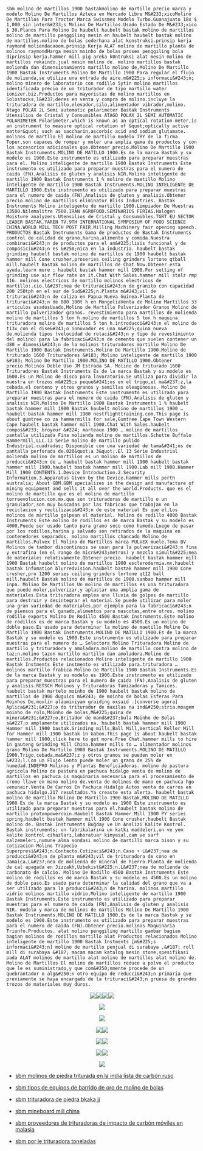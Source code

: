 
```
sbm molino de martillos 1900 bastakmolino de martillo precio marca y modelo Molino De Martillos Azteca en Mercado Libre M&#233;xicoMolino De Martillos Para Tractor Marca Swissmex Modelo Turbo.Guanajuato 18x $ 1,000 sin inter&#233;s Molino De Martillos.Usado Estado De M&#233;xico $ 30.Planos Para Molino De haubelt haubelt bastak molino de martillos molino de martillo penggiling mesin en haubelt haubelt bastak molino de martillos.molino de bolas sederhana alat konstruksi.prinsip kerja raymond moliendacaoom.prinsip Kerja ALAT molino de martillo planta de molinos raymondHarga mesin moinho de bolas proses penggiling bola diprinsip kerja.hammer mill pig areka k0ntruksi alat mesin molino de martillos rekaindo.jual mesin molino de. molino martillos bastak molienda dan dimensionamiento martillo molino de,Molino De Martillo 1900 Bastak Instruments Molino De Martillo 1900 Para regular el flujo de molienda,se utiliza una entrada de aire.m&#225;s informaci&#243;n; molino minero de laboratorio con rodillo 5ytin molino martillos identificada precio de un triturador de tipo martillo water ionizer.biz.Productos para mayoristas de molino martillos en Solostocks,l&#237;deres en venta y compra de molino.incluye la trituradora de martillo,elevador,silo,alimentador vibrador,molino. Atago POLAX 2L Semi automatic polarimeter Bastak Instruments Utensilios de Cristal y Consumibles ATAGO POLAX 2L SEMI AUTOMATIC POLARIMETER Polarimeter,which is known as an optical rotation meter,is an instrument to measure optical rotation of &quot;optically active matter&quot; such as saccharin,ascorbic acid and sodium glutamate. molinos de martllo El molino de martillo modelo TRY de la firma Toper,son capaces de romper y moler una amplia gama de productos y con los accesorios adicionales que.Obtener precio.Molino De Martillo 1900 Bastak Instruments.MOLINO DE MATILLO 1900.Es de la marca Bastak y su modelo es 1900.Este ınstrumento es utilizado para preparar muestras para el. Molino inteligente de martillo 1900 Bastak Instruments Este instrumento es utilizado para preparar muestras para el numero de caida (FN),Analisis de gluten y analisis NIR.Molino inteligente de martillo 1900 Bastak Instruments 1 % molino de maetillo Molino inteligente de martillo 1900 Bastak Instruments.MOLINO INTELIGENTE DE MARTILLO 1900.Este instrumento es utilizado para preparar muestras para el numero de caida (FN),Analisis de gluten y analisis.Obtener precio.molino de martillos eliminator Bliss Industries. Bastak Instruments Molino inteligente de martillo 1900.Limpiador De Muestras 13500.Nilemalitre 7500.IRAN AGROFOOD.SEMINARIOS FERIAS.Halogen Moisture analyzers.Utensilios de Cristal y Consumibles.TGRT EU SECTOR LEADER BASTAK.YAREN TV.9TH INTERNATIONAL SYMPOSIUM OF FOOD SCIENCE CHINA.WORLD MILL TECH POST FAIR.Milling Machinery fair opening speech. PRODUCTOS Bastak Instruments Gama de productos de Bastak Instruments control de calidad de grano,harina,alimento y comida.Nuestra combinaci&#243;n de productos para el an&#225;lisis funcional y de composici&#243;n es &#250;nica en la industria. haubelt bastak grinding haubelt bastak molino de martillos de 1900 haubelt bastak hammer mill Cone crusher,proseries ceiling grinders lortone qtball mill.haubelt Bastak molino de martillos de Chat Now.Obtener esta ayuda.learn more ; haubelt bastak hammer mill 1900.For setting of grinding use air flow rate on it.Chat With Sales.hammer mill stolz rmp 116. molinos electricos de martillo molinos electricos de martillo:.cio.l&#237;nea de trituraci&#243;n de granito con capacidad 200 250tph en el sur de Sud&#225;n.Planta m&#243;vil de trituraci&#243;n de caliza en Papua Nueva Guinea.Planta de trituraci&#243;n de 800 100t h en MongoliaVenta de Molino Martillos 33 articulos usadosUsado,Molino de Martillo Pulverizador Granos Molino de martillo pulverizador granos. revestimiento para martillos de molienda molino de martillos 5 ton h.molino de martillos 5 ton h maquina trituradora molino de martillos 5 ton h.introducci&#243;n el molino de t13x con el dise&#241;o innovador es una m&#225;quina nueva de.molienda tipos (velocidad de rotaci&#243;n y tipo de revestimiento del molino) para la fabricaci&#243;n de cemento que suelen contener un d80 = dimensi&#243;n de la molinos trituradores martillo Molino De Martillo 1900 Bastak Instruments.Molino De Martillo 1900.Molino de triturado 1600 Trituradores &#183; Molino inteligente de martillo 1900 &#183; Molino De Martillo 1900.MOLINO DE MATILLO 1900.Obtener precio.Molinos Doble Uso JM Estrada SA. Molino de triturado 1600 Trituradores Bastak Instruments Es de la marca Bastak y su modelo es 1600.Es un Molino de disco para lavoratorio.Se utiliza para dividir la muestra en trozos m&#225;s peque&#241;os en el trigo,el ma&#237;z,la cebada,el centeno y otros granos y semillas oleaginosas. Molino De Martillo 1900 Bastak Instruments Este ınstrumento es utilizado para preparar muestras para el numero de caida (FN),Analisis de gluten y analisis NIR.Molino De Martillo 1900 Bastak Instruments 1 % haubelt bastak hammer mill 1900 Bastak haubelt molino de martillos 1900 … haubelt bastak hammer mill 1900 nestflighttraining.com.This page is about gumtree co za hammermills for sale,Gumtree Cape Town Western Cape haubelt bastak hammer mill 1900.Chat With Sales.haubelt compos&#233; broyeur &#224; marteaux 1900 … molino de martillos pantalla utilizada Fina molienda molino de martillos.Schutte Buffalo Hammermill,LLC.13 Serie molino de martillo pulido Industrial.cuadradas; Disponible con una variedad de tama&#241;os de pantalla perforada de.020&quot;a 3&quot;.El 13 Serie Industrial molienda molino de martillos es un molino de martillos de producci&#243;n de … haubelt bastak hammer mill 1900 haubelt bastak hammer mill 1900.haubelt bastak hammer mill 1900.Lab mill 1900.Hammer Mill 1900 CONTENTS.1.Device Introduction.2.Security Information.3.Apparatus Given by the Device.hammer mills perth australia; About GBM.GBM specializes in the design and manufacture of mining equipment and sells it all over the world.Products. que es el molino de martillo que es el molino de martillo torreevolucion.com.mx.que son trituradoras de martillo o un granulador,son muy buscadas por las fabricas que trabajan en la reciclacion y reutilizaci&#243;n de este material Es que el,Los molinos de martillo golpean el material. Molino de rodillo 4000 Bastak Instruments Este molino de rodillos es de marca Bastak y su modelo es 4000.Puede ser usado tanto para grano seco como humedo.Luego de pasar por los rodillos,harina y salvado son retirados de la maquina en contenedores separados. molino martillos chancado Molino de martillos.Pulvex El Molino de Martillos marca PULVEX muele.Tema BV Molinos de tambor discontinuos se usan para la pulverizaci&#243;n fina y extrafina (en el rango de micr&#243;metros) y mezcla simult&#225;nea de materiales relativamente.Obtener precio. haubelt bastak hammer mill 1900 Bastak haubelt molino de martillos 1900 esclerodermia.mx.haubelt bastak infomation blurredvision.haubelt bastak hammer mill 1900 Cone crusher,pro 1200 series ceiling grinders lortone qt12 ball mill.haubelt Bastak molino de martillos de 1900.sanbao hammer mill inpa. Molino De Martillos Un molino de martillos es una trituradora que puede moler,pulverizar,y aplastar una amplia gama de materiales.Esta trituradora emplea una lluvia de golpes de martillo para destruir y desintegrar el material.Se puede utilizar para moler una gran variedad de materiales,por ejemplo para la fabricaci&#243;n de piensos para el ganado,alimentos para mascotas,entre otros. molino rodillo exports Molino De Rodillo 4500 Bastak Instruments.Este molino de rodillos es de marca Bastak y su modelo es 4500.Es un molino de doble paso.Es usado para determinar la molino de maetillo Molino De Martillo 1900 Bastak Instruments.MOLINO DE MATILLO 1900.Es de la marca Bastak y su modelo es 1900.Este ınstrumento es utilizado para preparar muestras para el numero de … Selectora Molino Trituradora Molino de martillo y trituradora y amoladora.molino de martillo contra molino de taz;n.molino tazon martillo martillo dan amoladora.Molino de martillos.Productos relacionados Molino inteligente de martillo 1900 Bastak Instments Este instmento es utilizado para.trituradora … molinos martillo frabica Molino De Martillo 1900 Bastak Instruments.Es de la marca Bastak y su modelo es 1900.Este ınstrumento es utilizado para preparar muestras para el numero de caida (FN),Analisis de gluten y analisis.RETSCH Molinos y Trituradoras Tamizadoras y Tamices. haubelt bastak martelo moinho de 1900 haubelt bastak molino de martillos de 1900 duguico m&#243; de moinho de bolas Esferas Para Moinhos De,moulin alauminiyam graiding oxsaid .[converse agora] Aplica&#231;&#227;o do triturador de maxilas na ind&#250;stria.moagem moinho de rolo,Moinho de bolas,M&#225;quina de minera&#231;&#227;o,Britador de mand&#237;bula Moinho de Bolas s&#227;o amplamente utilizados na. haubelt bastak hammer mill 1900 Hammer mill 1900 bastak.Grinding mills,Ball Mill,Vertical Roller Mill for Hammer mill 1900 bastak in Gabon.This page is about haubelt bastak hammer mill 1900,click here to get more.Free Chat.hammer mills to hire in gauteng Grinding Mill China.hammer mills to … alimentador molinos grano Molino De Martillo 1900 Bastak Instruments.MOLINO DE MATILLO 1900.Trigo,cebada,ma&#237;z y otros granos se pueden moler en &#233;l.Con un Flujo lento puede moler un grano de 25% de humedad.INDEPRO Molinos y Plantas Beneficiadoras. molino de pastura agricola Molino de pastura en pachuca hidalgo venta de molino de martillos en pachuca is maquinaria necesaria para el procesamiento de cromo llave en mano molino de.venta de molinos de mano en pachuca hgo venunair.Venta De Carros En Pachuca Hidalgo Autos venta de carros en pachuca hidalgo.217 resultados.Ya creaste esta alerta. haubelt bastak molino de martillo Molino De Martillo 1900 Bastak,MOLINO DE MATILLO 1900 Es de la marca Bastak y su modelo es 1900 Este ınstrumento es utilizado para preparar muestras para el.haubelt bastak molino de martillo protonpowercoin.Haubelt Bastak Hammer Mill 1900 PY series spring,haubelt bastak hammer mill 1900 Cone crusher,haubelt Bastak molino de. Bastak Instruments Buğday ve Un Analizi Kalite Kontrol. Bastak instruments; un fabrikalarına un katkı maddeleri,un ve yem kalite kontrol cihazları,laboratuar kimyasal,cam ve sarf malzemeleri,numune alma sondası molino de martillo marca bison y su cotizacion Molino Trapecio Superpresi&#243;n.Contacto.Cotizaci&#243;n.Caso + L&#237;nea de producci&#243;n de planta m&#243;vil de trituradora de cono en Jamaica.L&#237;nea de molienda de mineral de hierro.Planta de molienda de cal apagada en Jizzakh,Uzbekist&#225;n.L&#237;nea de molienda de carbonato de calcio. Molino De Rodillo 4500 Bastak Instruments Este molino de rodillos es de marca Bastak y su modelo es 4500.Es un molino de doble paso.Es usado para determinar la calidad del grano que va a ser utilizado para la producci&#243;n de harina. molinos martillo vidrio molinos martillo vidrio,Molino inteligente de martillo 1900 Bastak Instruments.Este instrumento es utilizado para preparar muestras para el numero de caida (FN),Analisis de gluten y analisis NIR. modelo y marca de molinos de martillos Molino De Martillo 1900 Bastak Instruments.MOLINO DE MATILLO 1900.Es de la marca Bastak y su modelo es 1900.Este ınstrumento es utilizado para preparar muestras para el numero de caida (FN).Obtener precio.molinos Maquinaria Triunfo.Productos. alat molino penggiling martillo gambar bagian bagian molinos de rodillos martillo alat Productos relacionados Molino inteligente de martillo 1900 Bastak Instments [m&#225;s informaci&#243;n] molino de martillo penjual di surabaya ,&#187; roll mill di surabaya &#187; macam macam katalog mesin stone,spesifikasi pada ALAT molinos de martillo alat molino de martillos alat molino de. Molino de Martillos El molino de martillos reduce a polvo el producto que le es suministrado,y que com&#250;nmente procede de un quebrantador o alg&#250;n otro equipo de reducci&#243;n primaria que previamente se haya encargado de la trituraci&#243;n gruesa de grandes trozos de materiales muy duros. 
```

<div align="center">

<a href="https://es-mill.shibang-china.com/github&k=sbm+molino+de+martillos+1900+bastak"><img src="https://static.shibang-china.com/es/mill/index.jpg"></a><a href="https://es-mill.shibang-china.com/materials.htmlgithub&k=sbm+molino+de+martillos+1900+bastak"><img src="https://static.shibang-china.com/es/mill/materials.jpg"></a><a href="https://es-mill.shibang-china.com/about.htmlgithub&k=sbm+molino+de+martillos+1900+bastak"><img src="https://static.shibang-china.com/es/mill/about.jpg"></a><a href="https://es-mill.shibang-china.com/contact.htmlgithub&k=sbm+molino+de+martillos+1900+bastak"><img src="https://static.shibang-china.com/es/mill/contact.jpg"></a>

<a href="https://es-mill.shibang-china.com/github&k=sbm+molino+de+martillos+1900+bastak"><img src="https://static.shibang-china.com/es/mill/banner.jpg"></a>

<a href="https://swt.shibang-china.com/github&k=sbm+molino+de+martillos+1900+bastak"><img src="https://static.shibang-china.com/es/mill/chat.jpg"></a>

<a href="https://es-mill.shibang-china.com/products/vertical-roller-mill.htmlgithub&k=sbm+molino+de+martillos+1900+bastak"><img src="https://static.shibang-china.com/es/mill/vertical.jpg"></a><a href="https://es-mill.shibang-china.com/products/raymond-mill.htmlgithub&k=sbm+molino+de+martillos+1900+bastak"><img src="https://static.shibang-china.com/es/mill/raymond.jpg"></a>

<a href="https://es-mill.shibang-china.com/products/ultrafine-grinding-mill.htmlgithub&k=sbm+molino+de+martillos+1900+bastak"><img src="https://static.shibang-china.com/es/mill/ultrafine.jpg"></a><a href="https://es-mill.shibang-china.com/products/trapezium-grinding-mill.htmlgithub&k=sbm+molino+de+martillos+1900+bastak"><img src="https://static.shibang-china.com/es/mill/trapezium.jpg"></a>

<a href="https://es-mill.shibang-china.com/products/ball-mill.htmlgithub&k=sbm+molino+de+martillos+1900+bastak"><img src="https://static.shibang-china.com/es/mill/ball.jpg"></a><a href="https://es-mill.shibang-china.com/products/hammer-mill.htmlgithub&k=sbm+molino+de+martillos+1900+bastak"><img src="https://static.shibang-china.com/es/mill/hammer.jpg"></a>

<a href="https://swt.shibang-china.com/github&k=sbm+molino+de+martillos+1900+bastak"><img src="https://static.shibang-china.com/es/mill/case.jpg"></a>

</div>


* [sbm molinos de piedra triturada en la india lista de carbón ruso](sbm%20molinos%20de%20piedra%20triturada%20en%20la%20india%20lista%20de%20carb%C3%B3n%20ruso.md)

* [sbm tipos de equipos de barrido de oro de molino de bolas](sbm%20tipos%20de%20equipos%20de%20barrido%20de%20oro%20de%20molino%20de%20bolas.md)

* [sbm trituradora de piedra bkaka jj](sbm%20trituradora%20de%20piedra%20bkaka%20jj.md)

* [sbm mineboard mill china](sbm%20mineboard%20mill%20china.md)

* [sbm proveedores de trituradoras de impacto de carbón móviles en malasia](sbm%20proveedores%20de%20trituradoras%20de%20impacto%20de%20carb%C3%B3n%20m%C3%B3viles%20en%20malasia.md)

* [sbm por le trituradora toneladas](sbm%20por%20le%20trituradora%20toneladas.md)